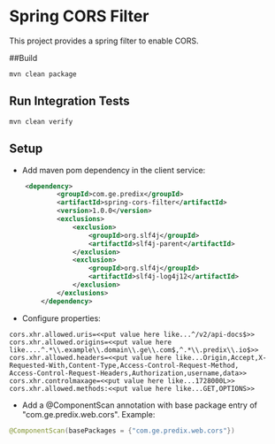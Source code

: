# Spring CORS Filter

This project provides a spring filter to enable CORS.
 
##Build

```
mvn clean package
```
## Run Integration Tests
```
mvn clean verify
```

## Setup 
 * Add maven pom dependency in the client service:

```xml
	<dependency>
            <groupId>com.ge.predix</groupId>
            <artifactId>spring-cors-filter</artifactId>
            <version>1.0.0</version>
            <exclusions>
                <exclusion>
                    <groupId>org.slf4j</groupId>
                    <artifactId>slf4j-parent</artifactId>
                </exclusion>
                <exclusion>
                    <groupId>org.slf4j</groupId>
                    <artifactId>slf4j-log4j12</artifactId>
                </exclusion>
            </exclusions>
        </dependency>
```

* Configure properties:
 
```
cors.xhr.allowed.uris=<<put value here like...^/v2/api-docs$>>
cors.xhr.allowed.origins=<<put value here like....^.*\\.example\\.domain\\.ge\\.com$,^.*\\.predix\\.io$>>
cors.xhr.allowed.headers=<<put value here like...Origin,Accept,X-Requested-With,Content-Type,Access-Control-Request-Method,
Access-Control-Request-Headers,Authorization,username,data>>
cors.xhr.controlmaxage=<<put value here like...1728000L>>
cors.xhr.allowed.methods:<<put value here like...GET,OPTIONS>>
```

* Add a @ComponentScan annotation with base package entry of "com.ge.predix.web.cors". Example:
```java
@ComponentScan(basePackages = {"com.ge.predix.web.cors"})
```

